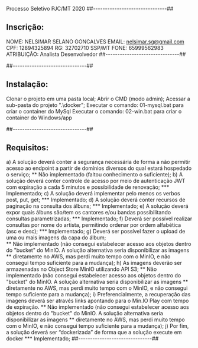 Processo Seletivo PJC/MT 2020
##-------------------------------##
## Inscrição:
  NOME: NELSIMAR SELANO GONCALVES
  EMAIL: nelsimar.sg@gmail.com
  CPF: 12894325894
  RG: 32702710 SSP/MT
  FONE: 65999562983
  ATRIBUIÇÃO: Analista Desenvolvedor
##-------------------------------##

##-------------------------------##
## Instalação:
Clonar o projeto em uma pasta local;
Abrir o CMD (modo admin);
Acessar a sub-pasta do projeto ".\docker";
Executar o comando: 01-mysql.bat para criar o container do MySql 
Executar o comando: 02-win.bat para criar o container do Windows/app

##-------------------------------##
## Requisitos:
a)	A solução deverá conter a segurança necessária de forma a não permitir acesso ao endpoint a partir de domínios diversos do qual estará hospedado o serviço; 
	** Não implementado (faltou conhecimento o suficiente);
b)	A solução deverá conter controle de acesso por meio de autenticação JWT com expiração a cada 5 minutos e possibilidade de renovação; 
	*** Implementado;
c)	A solução deverá implementar pelo menos os verbos post, put, get; 
	*** Implementado;
d)	A solução deverá conter recursos de paginação na consulta dos álbuns; 
	*** Implementado;
e)	A solução deverá expor quais álbuns são/tem os cantores e/ou bandas possibilitando consultas parametrizadas; 
	*** Implementado;
f)	Deverá ser possível realizar consultas por nome do artista, permitindo ordenar por ordem alfabética (asc e desc); 
	*** Implementado;
g)	Deverá ser possível fazer o upload de uma ou mais imagens da capa do álbum;  
	** Não implementado (não consegui estabelecer acesso aos objetos dentro do "bucket" do MinIO. A solução alternativa seria disponibilizar as imagens
	** diretamente no AWS, mas perdi muito tempo com o MinIO, e não consegui tempo suficiente para a mudança);
h)	As imagens deverão ser armazenadas no Object Store MinIO utilizando API S3; 
	** Não implementado (não consegui estabelecer acesso aos objetos dentro do "bucket" do MinIO. A solução alternativa seria disponibilizar as imagens
	** diretamente no AWS, mas perdi muito tempo com o MinIO, e não consegui tempo suficiente para a mudança);
i)	Preferencialmente, a recuperação das imagens deverá ser através links apontando para o Min.IO Play com tempo de expiração. 
	** Não implementado (não consegui estabelecer acesso aos objetos dentro do "bucket" do MinIO. A solução alternativa seria disponibilizar as imagens
	** diretamente no AWS, mas perdi muito tempo com o MinIO, e não consegui tempo suficiente para a mudança);
j)	Por fim, a solução deverá ser “dockerizada” de forma que a solução execute em docker
	*** Implementado;
##-------------------------------##
